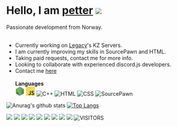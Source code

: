 # Hello, I am <a href="https://legacycsgo.com/petter">petter</a> <img src="https://raw.githubusercontent.com/MartinHeinz/MartinHeinz/master/wave.gif" width="30px">

Passionate development from Norway. 
<br><br>
- Currently working on [Legacy](https://legacycsgo.com)'s KZ Servers.
- I am currently improving my skills in SourcePawn and HTML.
- Taking paid requests, contact me for more info.
- Looking to collaborate with experienced discord.js developers.
- Contact me [here](https://discord.bio/p/petter)
<br><br>
<b>Languages</b><br>
<img src="https://raw.githubusercontent.com/github/explore/80688e429a7d4ef2fca1e82350fe8e3517d3494d/topics/nodejs/nodejs.png" alt="Node.js" width="24" height="24"> <img src="https://raw.githubusercontent.com/github/explore/80688e429a7d4ef2fca1e82350fe8e3517d3494d/topics/javascript/javascript.png" alt="JS" width="24" height="24"> <img src="https://raw.githubusercontent.com/isocpp/logos/master/cpp_logo.png" alt="C++" width="22" height="24"> <img src="https://upload.wikimedia.org/wikipedia/commons/thumb/6/61/HTML5_logo_and_wordmark.svg/512px-HTML5_logo_and_wordmark.svg.png" alt="HTML" width="24" height="24"> <img src="https://upload.wikimedia.org/wikipedia/commons/thumb/d/d5/CSS3_logo_and_wordmark.svg/1200px-CSS3_logo_and_wordmark.svg.png" alt="CSS" width="18" height="24"> <img src="https://cdn.cloudflare.steamstatic.com/steamcommunity/public/images/avatars/d1/d12991a4f919417c846817232165db091c4a13c9_full.jpg" alt="SourcePawn" width="24" height="24">

![Anurag's github stats](https://github-readme-stats.vercel.app/api?username=Blaasmo&show_icons=true&theme=midnight-purple)
[![Top Langs](https://github-readme-stats.vercel.app/api/top-langs/?username=Blaasmo&langs_count=8&theme=midnight-purple)](https://github.com/Blaasmo/github-readme-stats)

![](https://img.shields.io/badge/Photoshop-4%20Years-purple?style=for-the-badge&logo=appveyor)
![](https://img.shields.io/badge/C%2B%2B-2%20Years-purple?style=for-the-badge&logo=appveyor)
![](https://img.shields.io/badge/Node.js-2%20Years-purple?style=for-the-badge&logo=appveyor)
![](https://img.shields.io/badge/HTML-1%20Year-purple?style=for-the-badge&logo=appveyor)
![](https://img.shields.io/badge/CSS-1%20Year-purple?style=for-the-badge&logo=appveyor)
![](https://img.shields.io/badge/SourcePawn-1%20Year-purple?style=for-the-badge&logo=appveyor)
![](https://img.shields.io/badge/MySQL-1%20Year-purple?style=for-the-badge&logo=appveyor)
![](https://img.shields.io/badge/Ubuntu-1/2%20Year-purple?style=for-the-badge&logo=appveyor)
![](https://img.shields.io/badge/Javascript-1/2%20Year-purple?style=for-the-badge&logo=appveyor)
![VISITORS](https://visitor-badge.glitch.me/badge?page_id=Blaasmo.visitor-badge?style=for-the-badge&logo=appveyor)
